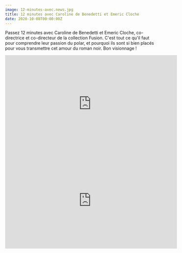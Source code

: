 ```yaml
---
image: 12-minutes-avec.news.jpg
title: 12 minutes avec Caroline de Benedetti et Emeric Cloche
date: 2020-10-08T00:00:00Z
---
```


<p>
  Passez 12 minutes avec Caroline de Benedetti et Emeric Cloche,
  co-directrice et co-directeur de la collection Fusion. C'est tout ce
  qu'il faut pour comprendre leur passion du polar, et pourquoi ils sont
  si bien placés pour vous transmettre cet amour du roman noir. Bon
  visionnage !
</p>
<div class="news-youtube-video">
  <iframe width="560" height="315" src="https://www.youtube.com/embed/OnEjlEo4wnA" frameBorder="0" allow="accelerometer; autoplay; clipboard-write; encrypted-media; gyroscope; picture-in-picture" allowFullScreen></iframe>
</div>
<div class="news-youtube-video">
  <iframe width="560" height="315" src="https://www.youtube.com/embed/lgcs4AIQKXc" frameBorder="0" allow="accelerometer; autoplay; clipboard-write; encrypted-media; gyroscope; picture-in-picture" allowFullScreen></iframe>
</div>



